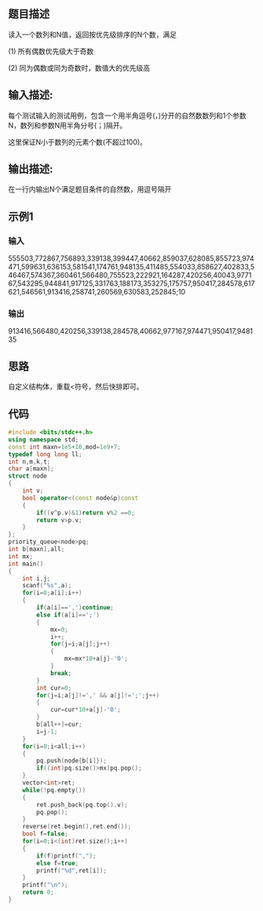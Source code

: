 ## 题目描述

读入一个数列和N值，返回按优先级排序的N个数，满足

(1) 所有偶数优先级大于奇数

(2) 同为偶数或同为奇数时，数值大的优先级高

## 输入描述:

每个测试输入的测试用例，包含一个用半角逗号(，)分开的自然数数列和1个参数N，数列和参数N用半角分号(；)隔开。

这里保证N小于数列的元素个数(不超过100)。

## 输出描述:

在一行内输出N个满足题目条件的自然数，用逗号隔开

## 示例1  

### 输入

555503,772867,756893,339138,399447,40662,859037,628085,855723,974471,599631,636153,581541,174761,948135,411485,554033,858627,402833,546467,574367,360461,566480,755523,222921,164287,420256,40043,977167,543295,944841,917125,331763,188173,353275,175757,950417,284578,617621,546561,913416,258741,260569,630583,252845;10

### 输出

913416,566480,420256,339138,284578,40662,977167,974471,950417,948135

## 思路

自定义结构体，重载<符号，然后快排即可。

## 代码

```c++
#include <bits/stdc++.h>
using namespace std;
const int maxn=1e5+10,mod=1e9+7;
typedef long long ll;
int n,m,k,t;
char a[maxn];
struct node
{
    int v;
    bool operator<(const node&p)const
    {
        if((v^p.v)&1)return v%2 ==0;
        return v>p.v;
    }
};
priority_queue<node>pq;
int b[maxn],all;
int mx;
int main()
{
    int i,j;
    scanf("%s",a);
    for(i=0;a[i];i++)
    {
        if(a[i]==',')continue;
        else if(a[i]==';')
        {
            mx=0;
            i++;
            for(j=i;a[j];j++)
            {
                mx=mx*10+a[j]-'0';
            }
            break;
        }
        int cur=0;
        for(j=i;a[j]!=',' && a[j]!=';';j++)
        {
            cur=cur*10+a[j]-'0';
        }
        b[all++]=cur;
        i=j-1;
    }
    for(i=0;i<all;i++)
    {
        pq.push(node{b[i]});
        if((int)pq.size()>mx)pq.pop();
    }
    vector<int>ret;
    while(!pq.empty())
    {
        ret.push_back(pq.top().v);
        pq.pop();
    }
    reverse(ret.begin(),ret.end());
    bool f=false;
    for(i=0;i<(int)ret.size();i++)
    {
        if(f)printf(",");
        else f=true;
        printf("%d",ret[i]);
    }
    printf("\n");
    return 0;
}
```

